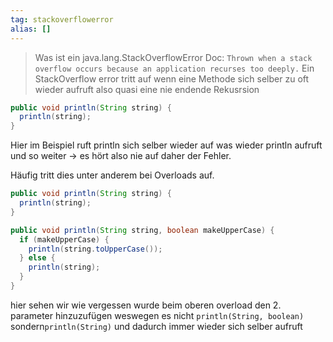 ```yaml
---
tag: stackoverflowerror
alias: []
---
```


> Was ist ein java.lang.StackOverflowError
Doc: `Thrown when a stack overflow occurs because an application recurses too deeply.`
Ein StackOverflow error tritt auf wenn eine Methode sich selber zu oft wieder aufruft also quasi eine nie endende Rekusrsion

```java
public void println(String string) {
  println(string);
}
```
Hier im Beispiel ruft println sich selber wieder auf was wieder println aufruft und so weiter -> es hört also nie auf daher der Fehler.

Häufig tritt dies unter anderem bei Overloads auf.

```java
public void println(String string) {
  println(string);
}

public void println(String string, boolean makeUpperCase) {
  if (makeUpperCase) {
    println(string.toUpperCase());
  } else {
    println(string);
  }
}
```

hier sehen wir wie vergessen wurde beim oberen overload den 2. parameter hinzuzufügen weswegen es nicht `println(String, boolean)` sondern`println(String)` und dadurch immer wieder sich selber aufruft
